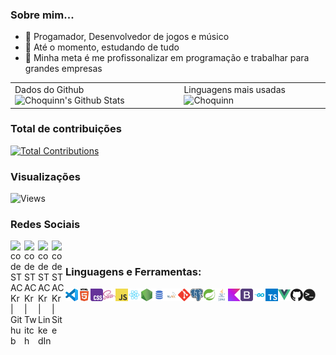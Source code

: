 ### Sobre mim...
- 👋 Progamador, Desenvolvedor de jogos e músico
- 🔭 Até o momento, estudando de tudo
- 🥅 Minha meta é me profissonalizar em programação e trabalhar para grandes empresas

<table>
  <tr>   
    <td>
     Dados do Github
     <img alt="Choquinn's Github Stats" src="https://github-readme-stats.vercel.app/api?username=Choquinn&show_icons=true&hide_border=true&theme=dark" />
    </td>
    <td>
     Linguagens mais usadas
     <img alt="Choquinn" src="https://github-readme-stats.vercel.app/api/top-langs/?username=choquinn&layout=compact&theme=dark&title_color=268bd2" />
    </td>
  </tr>
</table>

### Total de contribuições
[![Total Contributions](https://github-readme-streak-stats.herokuapp.com/?user=Choquinn&layout=compact&theme=dracula&locale=pt-br&title_color=FFF)](https://github.com/anuraghazra/github-readme-stats)

### Visualizações
<p align="left"> <img src="https://komarev.com/ghpvc/?username=Choquinn&label=Profile%20views&color=0e75b6&style=flat" alt="Views" /> </p>

### Redes Sociais
[<img align="left" alt="codeSTACKr | Github" width="22px" src="https://cdn.jsdelivr.net/npm/simple-icons@v3/icons/github.svg" />][github]
[<img align="left" alt="codeSTACKr | Twitch" width="22px" src="https://cdn.jsdelivr.net/npm/simple-icons@v3/icons/youtube.svg" />][twitch]
[<img align="left" alt="codeSTACKr | LinkedIn" width="22px" src="https://cdn.jsdelivr.net/npm/simple-icons@v3/icons/linkedin.svg" />][linkedin]
[<img align="left" alt="codeSTACKr | Site" width="22px" src="https://cdn.jsdelivr.net/npm/simple-icons@3.11.0/icons/gatsby.svg" />][site]

<br />

### Linguagens e Ferramentas:

<img align="left" alt="Visual Studio Code" width="20px" src="https://raw.githubusercontent.com/github/explore/80688e429a7d4ef2fca1e82350fe8e3517d3494d/topics/visual-studio-code/visual-studio-code.png" />

<img align="left" alt="HTML5" width="20px" src="https://raw.githubusercontent.com/github/explore/80688e429a7d4ef2fca1e82350fe8e3517d3494d/topics/html/html.png" />

<img align="left" alt="CSS3" width="20px" src="https://raw.githubusercontent.com/github/explore/80688e429a7d4ef2fca1e82350fe8e3517d3494d/topics/css/css.png" />

<img align="left" alt="Sass" width="20px" src="https://raw.githubusercontent.com/github/explore/80688e429a7d4ef2fca1e82350fe8e3517d3494d/topics/sass/sass.png" />

<img align="left" alt="JavaScript" width="20px" src="https://raw.githubusercontent.com/github/explore/80688e429a7d4ef2fca1e82350fe8e3517d3494d/topics/javascript/javascript.png" />

<img align="left" alt="React" width="20px" src="https://raw.githubusercontent.com/github/explore/80688e429a7d4ef2fca1e82350fe8e3517d3494d/topics/react/react.png" />

<img align="left" alt="Node.js" width="20px" src="https://raw.githubusercontent.com/github/explore/80688e429a7d4ef2fca1e82350fe8e3517d3494d/topics/nodejs/nodejs.png" />

<img align="left" alt="SQL" width="20px" src="https://raw.githubusercontent.com/github/explore/80688e429a7d4ef2fca1e82350fe8e3517d3494d/topics/sql/sql.png" />

<img align="left" alt="MySQL" width="20px" src="https://raw.githubusercontent.com/github/explore/80688e429a7d4ef2fca1e82350fe8e3517d3494d/topics/mysql/mysql.png" />

<img align="left" alt="Git" width="20px" src="https://raw.githubusercontent.com/github/explore/80688e429a7d4ef2fca1e82350fe8e3517d3494d/topics/git/git.png" />

<img align="left" alt="PostgreSQL" width="20px" src="https://raw.githubusercontent.com/github/explore/main/topics/postgresql/postgresql.png" />

<img align="left" alt="SpringBoot" width="20px" src="https://raw.githubusercontent.com/github/explore/main/topics/spring-boot/spring-boot.png" />

<img align="left" alt="Java" width="20px" src="https://raw.githubusercontent.com/github/explore/main/topics/java/java.png" />

<img align="left" alt="Kotlin" width="20px" src="https://raw.githubusercontent.com/github/explore/main/topics/kotlin/kotlin.png" />

<img align="left" alt="BootStrap" width="20px" src="https://raw.githubusercontent.com/github/explore/main/topics/bootstrap/bootstrap.png" />

<img align="left" alt="Golang" width="20px" src="https://raw.githubusercontent.com/github/explore/main/topics/go/go.png" />

<img align="left" alt="TypeScript" width="20px" src="https://raw.githubusercontent.com/github/explore/main/topics/typescript/typescript.png" />

<img align="left" alt="VueJS" width="20px" src="https://raw.githubusercontent.com/github/explore/main/topics/vue/vue.png" />

<img align="left" alt="GitHub" width="20px" src="https://raw.githubusercontent.com/github/explore/78df643247d429f6cc873026c0622819ad797942/topics/github/github.png" />

<img align="left" alt="Terminal" width="20px" src="https://raw.githubusercontent.com/github/explore/80688e429a7d4ef2fca1e82350fe8e3517d3494d/topics/terminal/terminal.png" />

[github]: https://github.com/Choquinn
[twitch]: https://twitch.tv/Choquinn
[instagram]: https://instagram.com/devpaulinn
[linkedin]: https://www.linkedin.com/in/paulo-henrique-112362358
[site]: https://choquinn.github.io

<!---
Choquinn/Choquinn is a ✨ special ✨ repository because its `README.md` (this file) appears on your GitHub profile.
You can click the Preview link to take a look at your changes.
--->
